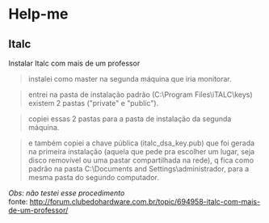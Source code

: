# Help-me
## Italc
Instalar Italc com mais de um professor

> instalei como master na segunda máquina que iria monitorar.

> entrei na pasta de instalação padrão (C:\Program Files\iTALC\keys) existem 2 pastas ("private" e "public").

> copiei essas 2 pastas para a pasta de instalação da segunda máquina.

> e também copiei a chave pública (italc_dsa_key.pub) que foi gerada na primeira instalação (aquela que pede pra escolher um lugar, seja disco removível ou uma pastar compartilhada na rede), q fica como padrão na pasta C:\Documents and Settings\administrador, para a mesma pasta do segundo computador.

_Obs: não testei esse procedimento_   
fonte: http://forum.clubedohardware.com.br/topic/694958-italc-com-mais-de-um-professor/

